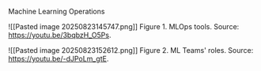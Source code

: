 Machine Learning Operations

![[Pasted image 20250823145747.png]]
Figure 1. MLOps tools. Source: https://youtu.be/3bqbzH_O5Ps.

![[Pasted image 20250823152612.png]]
Figure 2. ML Teams' roles. Source: https://youtu.be/-dJPoLm_gtE.